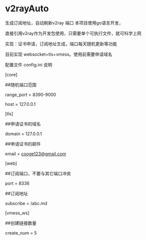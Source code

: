 # v2rayAuto
生成订阅地址，自动刷新v2ray 端口
本项目使用go语言开发，

直接引用v2ray作为开发包使用，只需要单个可执行文件，就可科学上网

实现：证书申请，订阅地址生成，端口每天随机更新等功能

目前实现 websocket+tls+vmess。使用前需要申请域名

配置文件 config.ini 说明

[core]

##随机端口范围

range_port = 8390-9000

host = 127.0.0.1

[tls]

##申请证书的域名

domain = 127.0.0.1

##申请证书的邮件

email = cooge123@gmail.com

[web]

##订阅端口，不要与其它端口冲突

port = 8336

##订阅地址

subscribe = /abc.md

[vmess_ws]

##创建链接数量

create_num = 5





